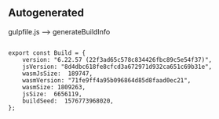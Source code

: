 



Autogenerated
-------------








gulpfile.js --> generateBuildInfo


  

```

export const Build = {
    version: "6.22.57 (22f3ad65c578c834426fbc89c5e54f37)",
    jsVersion: "8d4dbc618fe8cfcd3a672971d932ca651c69b31e",
    wasmJsSize:  189747,
    wasmVersion: "71fe9ff4a95b096864d85d8faad0ec21",
    wasmSize: 1809263,
    jsSize:  6656119,
    buildSeed:  1576773968020,
};


```




